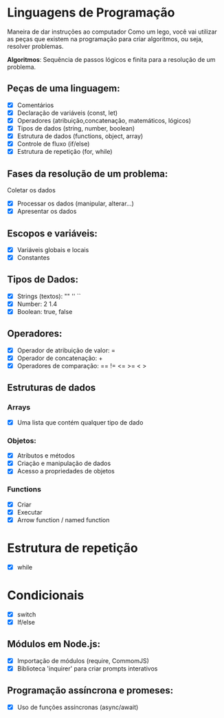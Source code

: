 

# Linguagens de Programação

Maneira de dar instruções ao computador
Como um lego, você vai utilizar as peças que existem na programação para criar algoritmos, ou seja, resolver problemas.

**Algoritmos**: Sequência de passos lógicos e finita para a resolução de um problema.

## Peças de uma linguagem: 

- [x] Comentários
- [x] Declaração de variáveis (const, let)
- [x] Operadores (atribuição,concatenação, matemáticos, lógicos)
- [x] Tipos de dados (string, number, boolean)
- [x] Estrutura de dados (functions, object, array)
- [x] Controle de fluxo (if/else)
- [x] Estrutura de repetição (for, while)

## Fases da resolução de um problema:

Coletar os dados
- [x] Processar os dados (manipular, alterar...)
- [x] Apresentar os dados

## Escopos e variáveis:

- [x] Variáveis globais e locais
- [x] Constantes

## Tipos de Dados:

- [x] Strings (textos): "" '' ``
- [x] Number: 2 1.4
- [x] Boolean: true, false

## Operadores:

- [x] Operador de atribuição de valor: =
- [x] Operador de concatenação: +
- [x] Operadores de comparação: == != <= >= < >

## Estruturas de dados 

### Arrays

- [x] Uma lista que contém qualquer tipo de dado

### Objetos:

- [x] Atributos e métodos
- [x] Criação e manipulação de dados
- [x] Acesso a propriedades de objetos

### Functions

- [x] Criar
- [x] Executar 
- [x] Arrow function / named function 

# Estrutura de repetição

- [x] while

# Condicionais

- [x] switch
- [x] If/else

## Módulos em Node.js:

- [x] Importação de módulos (require, CommomJS)
- [x] Biblioteca 'inquirer' para criar prompts interativos 

## Programação assíncrona e promeses:

- [x] Uso de funções assíncronas (async/await)